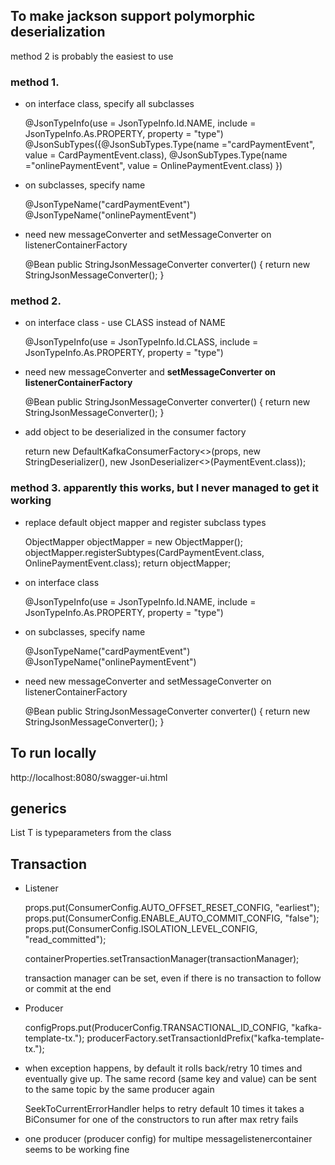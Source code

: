## To make jackson support polymorphic deserialization
  method 2 is probably the easiest to use

### method 1.

* on interface class, specify all subclasses 


    @JsonTypeInfo(use = JsonTypeInfo.Id.NAME, include = JsonTypeInfo.As.PROPERTY, property = "type")
    @JsonSubTypes({@JsonSubTypes.Type(name ="cardPaymentEvent", value = CardPaymentEvent.class),
            @JsonSubTypes.Type(name ="onlinePaymentEvent", value = OnlinePaymentEvent.class)
            })
        
* on subclasses, specify name


    @JsonTypeName("cardPaymentEvent")
    @JsonTypeName("onlinePaymentEvent")

* need new messageConverter and setMessageConverter on listenerContainerFactory


    @Bean
    public StringJsonMessageConverter converter() {
        return new StringJsonMessageConverter();
    }


### method 2. 

* on interface class - use CLASS instead of NAME


    @JsonTypeInfo(use = JsonTypeInfo.Id.CLASS, include = JsonTypeInfo.As.PROPERTY, property = "type")        
    
* need new messageConverter and **setMessageConverter on listenerContainerFactory**


    @Bean
    public StringJsonMessageConverter converter() {
        return new StringJsonMessageConverter();
    }    
    
* add object to be deserialized in the consumer factory


    return new DefaultKafkaConsumerFactory<>(props, new StringDeserializer(), new JsonDeserializer<>(PaymentEvent.class));    

### method 3. apparently this works, but I never managed to get it working

* replace default object mapper and register subclass types


    ObjectMapper objectMapper = new ObjectMapper();
    objectMapper.registerSubtypes(CardPaymentEvent.class, OnlinePaymentEvent.class);
    return objectMapper;
    
 * on interface class
 
     
    @JsonTypeInfo(use = JsonTypeInfo.Id.NAME, include = JsonTypeInfo.As.PROPERTY, property = "type")
        
 * on subclasses, specify name
 
 
    @JsonTypeName("cardPaymentEvent")
    @JsonTypeName("onlinePaymentEvent")
        
* need new messageConverter and setMessageConverter on listenerContainerFactory


    @Bean
    public StringJsonMessageConverter converter() {
        return new StringJsonMessageConverter();
    }        

## To run locally    
http://localhost:8080/swagger-ui.html    

## generics
List<T>
T is typeparameters from the class


## Transaction
* Listener
    
    
    props.put(ConsumerConfig.AUTO_OFFSET_RESET_CONFIG, "earliest");
    props.put(ConsumerConfig.ENABLE_AUTO_COMMIT_CONFIG, "false");
    props.put(ConsumerConfig.ISOLATION_LEVEL_CONFIG, "read_committed");

    containerProperties.setTransactionManager(transactionManager);
    
    transaction manager can be set, even if there is no transaction to follow or commit at the end
        
* Producer


    configProps.put(ProducerConfig.TRANSACTIONAL_ID_CONFIG, "kafka-template-tx.");
    producerFactory.setTransactionIdPrefix("kafka-template-tx.");
    
* when exception happens, by default it rolls back/retry 10 times and eventually give up.
  The same record (same key and value) can be sent to the same topic by the same producer again
  
  SeekToCurrentErrorHandler helps to retry default 10 times
  it takes a BiConsumer for one of the constructors to run after max retry fails
  
* one producer (producer config) for multipe messagelistenercontainer seems to be working fine        
